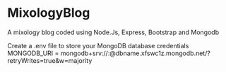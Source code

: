 # MixologyBlog
A mixology blog coded using Node.Js, Express, Bootstrap and Mongodb

Create a .env file to store your MongoDB database credentials
MONGODB_URI = mongodb+srv://<username>:<password>@dbname.xfswc1z.mongodb.net/?retryWrites=true&w=majority

